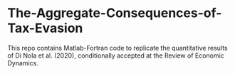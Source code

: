 # The-Aggregate-Consequences-of-Tax-Evasion
This repo contains Matlab-Fortran code to replicate the quantitative results of Di Nola et al. (2020), conditionally accepted at the Review of Economic Dynamics.
